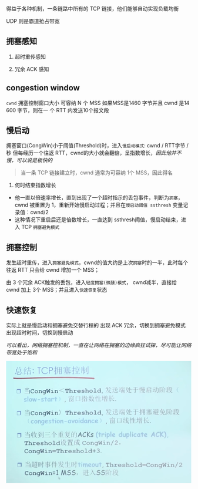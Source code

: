 得益于各种机制，一条链路中所有的 TCP 链接，他们能够自动实现负载均衡

UDP 则是霸道抢占带宽

## 拥塞感知
1. 超时重传感知

2. 冗余 ACK 感知

## congestion window
`cwnd` 拥塞控制窗口大小
可容纳 N 个 MSS
如果MSS是1460 字节并且 cwnd 是14 600 字节，则在一 个 RTT 内发送10个报文段

## 慢启动
拥塞窗口(CongWin)小于阈值(Threshold)时，进入`慢启动模式`: cwnd / RTT字节 / 秒
但每经历一个往返 RTT，cwnd的大小就会翻倍，呈指数增长，*因此他并不慢，可以说是极快的*

> 当一条 TCP 链接建立时，cwnd 通常为可容纳 1个 MSS，因此得名

1. 何时结束指数增长
* 他一直以倍速率增长，直到出现了一个超时指示的丢包事件，判断为`拥塞`，cwnd 被重置为 1，重新开始慢启动过程；并且在`慢启动阈值 ssthresh` 变量记录值：cwnd/2
* 这种情况下重启后还是倍数增长，一直达到 ssthresh阈值，慢启动结束，进入 TCP `拥塞避免模式`

## 拥塞控制
发生超时重传，进入`拥塞避免模式`，cwnd的值大约是上次`拥塞`时的一半，此时每个往返 RTT 只会给 cwnd 增加一个 MSS；

由 3 个冗余 ACK触发的丢包，进入`轻度拥塞(微醺)模式`， cwnd减半，直接给 cwnd 加上 3个 MSS；并且进入`快速恢复`状态

## 快速恢复
实际上就是慢启动和拥塞避免交替行程的
出现 ACK 冗余，切换到拥塞避免模式
出现超时时间，切换到慢启动

*可以看出，网络拥塞控机制，一直在让网络在拥塞的边缘疯狂试探，尽可能让网络带宽处于饱和*

![拥塞控制](./../拥塞控制.png)
